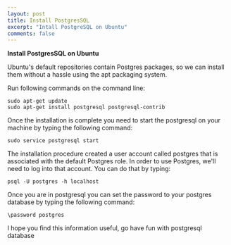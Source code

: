 ```yaml
---
layout: post
title: Install PostgresSQL
excerpt: "Intall PostgreSQL on Ubuntu"
comments: false
---
```


**Install PostgresSQL on Ubuntu**

Ubuntu's default repositories contain Postgres packages, so we can install them without a hassle using the apt packaging system.

Run following commands on the command line:

    sudo apt-get update
    sudo apt-get install postgresql postgresql-contrib
Once the installation is complete you need to start the postgresql on your machine by typing the following command:

    sudo service postgresql start
   The installation procedure created a user account called postgres that is associated with the default Postgres role. In order to use Postgres, we'll need to log into that account. You can do that by typing:
   

    psql -U postgres -h localhost
Once you are in postgresql you can set the password to your postgres database by typing the following command: 

    \password postgres
I hope you find this information useful, go have fun with postgresql database
